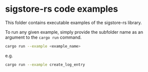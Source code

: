 # sigstore-rs code examples

This folder contains executable examples of the sigstore-rs library.

To run any given example, simply provide the subfolder name as an argument to the `cargo run` command.

```bash
cargo run --example <example_name>
```

e.g. 
    
```bash
cargo run --example create_log_entry
```
